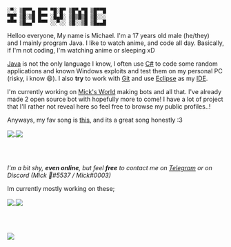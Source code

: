 
```
░▀░ ▒█▀▀▄ █▀▀ ▀█░█▀ ▒█▀▄▀█ ▒█▀▀█ 
▀█▀ ▒█░▒█ █▀▀ ░█▄█░ ▒█▒█▒█ ▒█░░░ 
▀▀▀ ▒█▄▄▀ ▀▀▀ ░░▀░░ ▒█░░▒█ ▒█▄▄█
```

Helloo everyone, My name is Michael. I'm a 17 years old male (he/they)  
and I mainly program Java. I like to watch anime, and code all day.
Basically, if I'm not coding, I'm watching anime or sleeping xD

[Java](https://java.com) is not the only language I know, I often use [C#](https://dotnet.microsoft.com) to code some random applications
and known Windows exploits and test them on my personal PC (risky, i know 😄). I also
**try** to work with [Git](https://git-scm.com/) and use [Eclipse](https://www.eclipse.org/) as my [IDE](https://en.wikipedia.org/wiki/Integrated_development_environment).

I'm currently working on [Mick's World](https://github.com/micksworld) making bots and all that. I've already made 2 open source bot with hopefully more
to come! I have a lot of project that I'll rather not reveal here so feel free to browse my public profiles..!

Anyways, my fav song is [this](https://youtu.be/IWo5PXXp5PA), and its a great song honestly :3

<a href="#">
  <img align="center" src="https://api.micks.world/api?username=idevmc&show_icons=true&theme=onedark&count_private=true&custom_title=%E2%9A%A1%20Mick%27s%20Stats" />
</a>

<a href="#">
  <img align="center" src="https://api.micks.world/api/top-langs/?username=idevmc&layout=compact&theme=onedark" />
</a>

<br> </br>

*I'm a bit shy, **even online**, but feel **free** to contact me on [Telegram](https://t.me/impdevmc) or on Discord (Mick 🌈#5537 / Mick#0003)*

Im currently mostly working on these; <br>

<a href="https://github.com/micksworld">
  <img align="center" src="https://api.micks.world/api/pin/?username=micksworld&repo=simplemodmail&theme=onedark" />
</a>

<a href="https://github.com/micksworld">
  <img align="center" src="https://api.micks.world/api/pin/?username=micksworld&repo=funkin&theme=onedark" />
</a>

<br> <br>

<a href="https://ko-fi.com/F1F21JZAD">
  <img align="center" src="https://www.ko-fi.com/img/githubbutton_sm.svg" />
</a>
